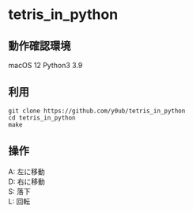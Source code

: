 # tetris_in_python

## 動作確認環境
macOS 12
Python3 3.9

## 利用
```
git clone https://github.com/y0ub/tetris_in_python
cd tetris_in_python
make
```

## 操作
A: 左に移動  
D: 右に移動  
S: 落下  
L: 回転  
